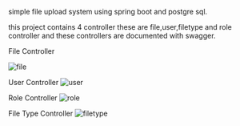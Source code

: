 simple file upload system using spring boot and postgre sql.

this project contains 4 controller these are file,user,filetype and role controller and these controllers are documented with swagger.


File Controller

![file](https://github.com/Muratcanarslan/case-project/assets/56716991/3efe27ed-0a82-4ea0-8481-c3759493d7c4)


User Controller
![user](https://github.com/Muratcanarslan/case-project/assets/56716991/5818db93-a978-48ac-bb0c-c6556c5e704e)

Role Controller
![role](https://github.com/Muratcanarslan/case-project/assets/56716991/d8a5f0ea-378e-48a5-90be-375a58d95061)

File Type Controller
![filetype](https://github.com/Muratcanarslan/case-project/assets/56716991/cdbd6fcd-567b-4dbe-a01f-2f3615fdc3bf)



